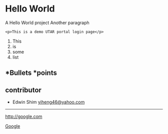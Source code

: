 Hello World
===========

A Hello World project
Another paragraph
```
<p>This is a demo UTAR portal login page</p>
```
1. This
2. is
3. some
4. list

*Bullets
*points
---
## contributor

- Edwin Shim <yiheng46@yahoo.com>
---
http://google.com

[Google](google.com)
